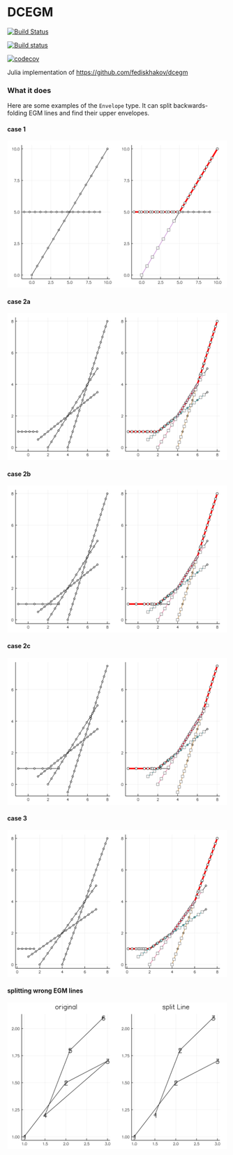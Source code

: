 # DCEGM


[![Build Status](https://travis-ci.org/floswald/DCEGM.jl.svg?branch=master)](https://travis-ci.org/floswald/DCEGM.jl)

[![Build status](https://ci.appveyor.com/api/projects/status/dxcqu2mfiskgw90m?svg=true)](https://ci.appveyor.com/project/floswald/dcegm-jl)

[![codecov](https://codecov.io/gh/floswald/DCEGM.jl/branch/master/graph/badge.svg)](https://codecov.io/gh/floswald/DCEGM.jl)

Julia implementation of https://github.com/fediskhakov/dcegm


### What it does

Here are some examples of the `Envelope` type. It can split backwards-folding EGM lines and find their upper envelopes.

#### case 1

![case2](p2.png)

#### case 2a
![case3a](p3a.png)
#### case 2b
![case3b](f3b.png)
#### case 2c
![case3c](f3c.png)
#### case 3
![case4](f4.png)

#### splitting wrong EGM lines
![split](split.png)
